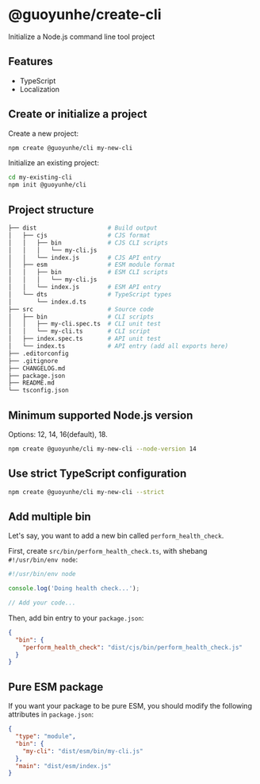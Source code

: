 # @guoyunhe/create-cli

Initialize a Node.js command line tool project

## Features

- TypeScript
- Localization

## Create or initialize a project

Create a new project:

```bash
npm create @guoyunhe/cli my-new-cli
```

Initialize an existing project:

```bash
cd my-existing-cli
npm init @guoyunhe/cli
```

## Project structure

```bash
├── dist                    # Build output
│   ├── cjs                 # CJS format
│   │   ├── bin             # CJS CLI scripts
│   │   │   └── my-cli.js
│   │   └── index.js        # CJS API entry
│   ├── esm                 # ESM module format
│   │   ├── bin             # ESM CLI scripts
│   │   │   └── my-cli.js
│   │   └── index.js        # ESM API entry
│   └── dts                 # TypeScript types
│       └── index.d.ts
├── src                     # Source code
│   ├── bin                 # CLI scripts
│   │   ├── my-cli.spec.ts  # CLI unit test
│   │   └── my-cli.ts       # CLI script
│   ├── index.spec.ts       # API unit test
│   └── index.ts            # API entry (add all exports here)
├── .editorconfig
├── .gitignore
├── CHANGELOG.md
├── package.json
├── README.md
└── tsconfig.json
```

## Minimum supported Node.js version

Options: 12, 14, 16(default), 18.

```bash
npm create @guoyunhe/cli my-new-cli --node-version 14
```

## Use strict TypeScript configuration

```bash
npm create @guoyunhe/cli my-new-cli --strict
```

## Add multiple bin

Let's say, you want to add a new bin called `perform_health_check`.

First, create `src/bin/perform_health_check.ts`, with shebang `#!/usr/bin/env node`:

```ts
#!/usr/bin/env node

console.log('Doing health check...');

// Add your code...
```

Then, add bin entry to your `package.json`:

```json
{
  "bin": {
    "perform_health_check": "dist/cjs/bin/perform_health_check.js"
  }
}
```

## Pure ESM package

If you want your package to be pure ESM, you should modify the following attributes in `package.json`:

```json
{
  "type": "module",
  "bin": {
    "my-cli": "dist/esm/bin/my-cli.js"
  },
  "main": "dist/esm/index.js"
}
```
